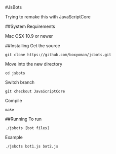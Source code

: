 #JsBots

Trying to remake this with JavaScriptCore

##System Requirements

Mac OSX 10.9 or newer

##Installing
Get the source

	git clone https://github.com/boxyoman/jsbots.git

Move into the new directory

	cd jsbots
    
Switch branch

	git checkout JavaScriptCore

Compile

	make

##Running
To run

	./jsbots [bot files]

Example

	./jsbots bot1.js bot2.js
